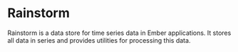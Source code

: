 # Rainstorm

Rainstorm is a data store for time series data in Ember applications. It stores all data in series and provides utilities for processing this data.
